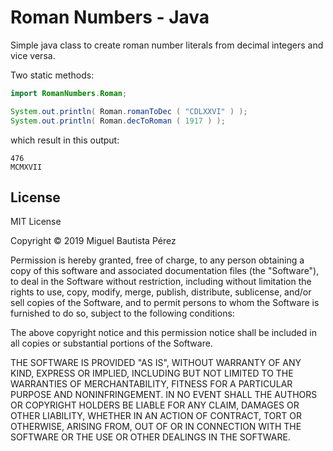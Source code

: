 Roman Numbers - Java
====================
Simple java class to create roman number literals from decimal integers and vice versa.

Two static methods:

```java
import RomanNumbers.Roman;

System.out.println( Roman.romanToDec ( "CDLXXVI" ) );
System.out.println( Roman.decToRoman ( 1917 ) );
```

which result in this output:

```
476
MCMXVII
```

License
-------
MIT License

Copyright © 2019 Miguel Bautista Pérez

Permission is hereby granted, free of charge, to any person obtaining a copy
of this software and associated documentation files (the "Software"), to deal
in the Software without restriction, including without limitation the rights
to use, copy, modify, merge, publish, distribute, sublicense, and/or sell
copies of the Software, and to permit persons to whom the Software is
furnished to do so, subject to the following conditions:

The above copyright notice and this permission notice shall be included in all
copies or substantial portions of the Software.

THE SOFTWARE IS PROVIDED "AS IS", WITHOUT WARRANTY OF ANY KIND, EXPRESS OR
IMPLIED, INCLUDING BUT NOT LIMITED TO THE WARRANTIES OF MERCHANTABILITY,
FITNESS FOR A PARTICULAR PURPOSE AND NONINFRINGEMENT. IN NO EVENT SHALL THE
AUTHORS OR COPYRIGHT HOLDERS BE LIABLE FOR ANY CLAIM, DAMAGES OR OTHER
LIABILITY, WHETHER IN AN ACTION OF CONTRACT, TORT OR OTHERWISE, ARISING FROM,
OUT OF OR IN CONNECTION WITH THE SOFTWARE OR THE USE OR OTHER DEALINGS IN THE
SOFTWARE.
